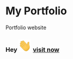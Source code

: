 # My Portfolio 

Portfolio website

### Hey <img alt="GIF" src="https://github.com/Ysnz/portfolio/blob/main/hand.gif?raw=true" width=35 /> [visit now](https://https://ysnz.github.io/portfolio/.)
